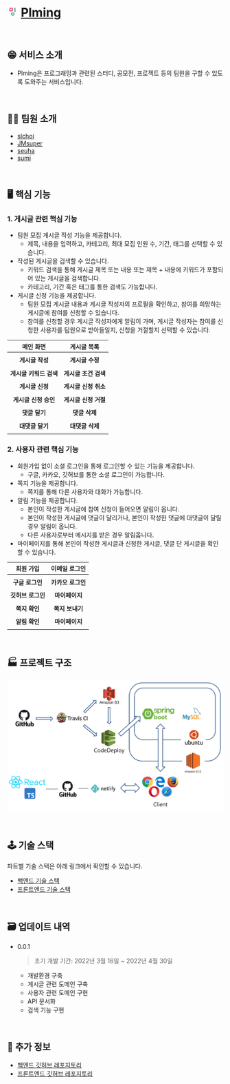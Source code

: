 # <img src="/profile/%EC%95%84%EC%9D%B4%EC%BD%984png.png" width="25" height="25"> [Plming](https://plming.netlify.app)

</br>

## 😁 서비스 소개

- Plming은 프로그래밍과 관련된 스터디, 공모전, 프로젝트 등의 팀원을 구할 수 있도록 도와주는 서비스입니다.

</br>

## 🧑‍💻 팀원 소개

- [slchoi](https://github.com/SulimChoi)
- [JMsuper](https://github.com/JMsuper)
- [seuha](https://github.com/seuha516)
- [sumi](https://github.com/sumi-0011)

</br>

## 🖥 핵심 기능

### 1. 게시글 관련 핵심 기능

- 팀원 모집 게시글 작성 기능을 제공합니다.
  - 제목, 내용을 입력하고, 카테고리, 최대 모집 인원 수, 기간, 태그를 선택할 수 있습니다.
- 작성된 게시글을 검색할 수 있습니다.
  - 키워드 검색을 통해 게시글 제목 또는 내용 또는 제목 + 내용에 키워드가 포함되어 있는 게시글을 검색합니다.
  - 카테고리, 기간 혹은 태그를 통한 검색도 가능합니다.
- 게시글 신청 기능을 제공합니다.
  - 팀원 모집 게시글 내용과 게시글 작성자의 프로필을 확인하고, 참여를 희망하는 게시글에 참여를 신청할 수 있습니다.
  - 참여를 신청할 경우 게시글 작성자에게 알림이 가며, 게시글 작성자는 참여를 신청한 사용자를 팀원으로 받아들일지, 신청을 거절할지 선택할 수 있습니다.

|       메인 화면        |     게시글 목록      |
| :--------------------: | :------------------: |
|                        |                      |
|    **게시글 작성**     |   **게시글 수정**    |
|                        |                      |
| **게시글 키워드 검색** | **게시글 조건 검색** |
|                        |                      |
|    **게시글 신청**     | **게시글 신청 취소** |
|                        |                      |
|  **게시글 신청 승인**  | **게시글 신청 거절** |
|                        |                      |
|     **댓글 달기**      |    **댓글 삭제**     |
|                        |                      |
|    **대댓글 달기**     |   **대댓글 삭제**    |
|                        |                      |



### 2. 사용자 관련 핵심 기능

- 회원가입 없이 소셜 로그인을 통해 로그인할 수 있는 기능을 제공합니다.
  - 구글, 카카오, 깃허브를 통한 소셜 로그인이 가능합니다.
- 쪽지 기능을 제공합니다.
  - 쪽지를 통해 다른 사용자와 대화가 가능합니다.
- 알림 기능을 제공합니다.
  - 본인이 작성한 게시글에 참여 신청이 들어오면 알림이 옵니다.
  - 본인이 작성한 게시글에 댓글이 달리거나, 본인이 작성한 댓글에 대댓글이 달릴 경우 알림이 옵니다.
  - 다른 사용자로부터 메시지를 받은 경우 알림옵니다.
- 마이페이지를 통해 본인이 작성한 게시글과 신청한 게시글, 댓글 단 게시글을 확인할 수 있습니다.

|     회원 가입     |   이메일 로그인   |
| :---------------: | :---------------: |
|                   |                   |
|  **구글 로그인**  | **카카오 로그인** |
|                   |                   |
| **깃허브 로그인** |  **마이페이지**   |
|                   |                   |
|   **쪽지 확인**   |  **쪽지 보내기**  |
|                   |                   |
|   **알림 확인**   |  **마이페이지**   |
|                   |                   |

</br>

## 🏭 프로젝트 구조
![배포구조](/images/배포구조.PNG)

</br>

## 🕹 기술 스택
파트별 기술 스택은 아래 링크에서 확인할 수 있습니다.

- [백엔드 기술 스택](https://github.com/pgrm-study-website/Backend/blob/main/README.md)
- [프론트엔드 기술 스택](https://github.com/pgrm-study-website/Frontend/blob/main/README.md)

</br>

## 🗃 업데이트 내역
- 0.0.1

  > 초기 개발 기간: 2022년 3월 16일 ~ 2022년 4월 30일

  - 개발환경 구축
  - 게시글 관련 도메인 구축
  - 사용자 관련 도메인 구현
  - API 문서화
  - 검색 기능 구현

</br>

## 📝 추가 정보
- [백엔드 깃허브 레포지토리](https://github.com/pgrm-study-website/Backend)
- [프론트엔드 깃허브 레포지토리](https://github.com/pgrm-study-website/Frontend)
